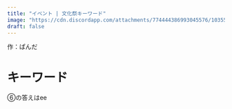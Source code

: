 ```yaml
---
title: "イベント | 文化祭キーワード"
image: "https://cdn.discordapp.com/attachments/774444386993045576/1035508332640870520/341_20220925171033.png"
draft: false
---
```


作：ぱんだ

# キーワード

⑥の答えはee
